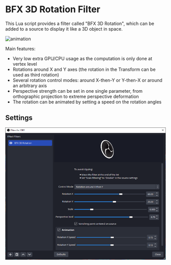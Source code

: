 # BFX 3D Rotation Filter

This Lua script provides a filter called "BFX 3D Rotation", which can be added to a source to display it like a 3D object in space.

![animation](pics/obs-logo-animated.gif)

Main features:

- Very low extra GPU/CPU usage as the computation is only done at vertex level
- Rotations around X and Y axes (the rotation in the Transform can be used as third rotation)
- Several rotation control modes: around X-then-Y or Y-then-X or around an arbitrary axis
- Perspective strength can be set in one single parameter, from orthographic projection to extreme perspective deformation
- The rotation can be animated by setting a speed on the rotation angles

## Settings

![settings](pics/settings.png)





